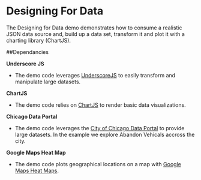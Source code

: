 Designing For Data
=========

The Designing for Data demo demonstrates how to consume a realistic JSON data source and, build up a data set, transform it and plot it with a charting library (ChartJS).

##Dependancies 

**Underscore JS**
- The demo code leverages [UnderscoreJS](http://underscorejs.org/ "UnderscoreJS") to easily transform and manipulate large datasets.


**ChartJS**
- The demo code relies on [ChartJS](http://www.chartjs.org/ "ChartJS") to render basic data visualizations. 


**Chicago Data Portal**
- The demo code leverages the [City of Chicago Data Portal](https://data.cityofchicago.org "Chicago data portal") to provide large datasets. In the example we explore Abandon Vehicals accross the city. 

**Google Maps Heat Map**
- The demo code plots geographical locations on a map with [Google Maps Heat Maps](https://developers.google.com/maps/documentation/javascript/examples/layer-heatmap "Google Maps Heatmaps").
